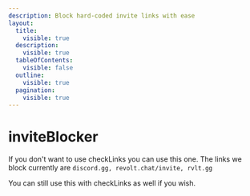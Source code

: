 ```yaml
---
description: Block hard-coded invite links with ease
layout:
  title:
    visible: true
  description:
    visible: true
  tableOfContents:
    visible: false
  outline:
    visible: true
  pagination:
    visible: true
---
```


# inviteBlocker

If you don't want to use checkLinks you can use this one. The links we block currently are `discord.gg, revolt.chat/invite, rvlt.gg`

You can still use this with checkLinks as well if you wish.

